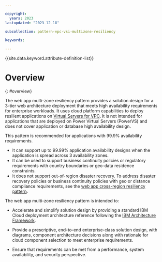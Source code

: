 ```yaml
---

copyright:
  years: 2023
lastupdated: "2023-12-18"

subcollection: pattern-vpc-vsi-multizone-resiliency

keywords:

---
```


{{site.data.keyword.attribute-definition-list}}

# Overview
{: #overview}

The web app multi-zone resiliency pattern provides a solution design for a 3-tier web architecture deployment that meets high availability requirements for enterprise workloads. It uses cloud platform capabilities to deploy resilient applications on [Virtual Servers for VPC](/docs/vpc?topic=vpc-getting-started&interface=ui). It is not intended for applications that are deployed on Power Virtual Servers (PowerVS) and does not cover application or database high availability design.

This pattern is recommended for applications with 99.9% availability requirements.
- It can support up to 99.99% application availability designs when the application is spread across 3 availability zones.
- It can be used to support business continuity policies or regulatory requirements with country boundaries or geo-data residence constraints.
- It does not support out-of-region disaster recovery. To address disaster recovery policies or business continuity policies with geo or distance compliance requirements, see the [web app cross-region resiliency pattern](/docs/pattern-vpc-vsi-cross-region-resiliency).

The web app multi-zone resiliency pattern is intended to:

- Accelerate and simplify solution design by providing a standard IBM Cloud deployment architecture reference following the [IBM Architecture Framework](/docs/architecture-framework).

- Provide a prescriptive, end-to-end enterprise-class solution design, with diagrams, component architecture decisions along with rationale for cloud component selection to meet enterprise requirements.

- Ensure that requirements can be met from a performance, system availability, and security perspective.
